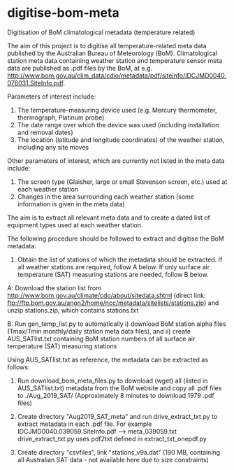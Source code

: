 # digitise-bom-meta
Digitisation of BoM climatological metadata (temperature related)

The aim of this project is to digitise all temperature-related meta data published by the Australian Bureau of Meteorology (BoM).
Climatological station meta data containing weather station and temperature sensor meta data are published as .pdf files by the BoM, at e.g. http://www.bom.gov.au/clim_data/cdio/metadata/pdf/siteinfo/IDCJMD0040.076031.SiteInfo.pdf.

Parameters of interest include:
1. The temperature-measuring device used (e.g. Mercury thermometer, thermograph, Platinum probe)
2. The date range over which the device was used (including installation and removal dates)
3. The location (latitude and longitude coordinates) of the weather station, including any site moves

Other parameters of interest, which are currently not listed in the meta data include:
1. The screen type (Glaisher, large or small Stevenson screen, etc.) used at each weather station
2. Changes in the area surrounding each weather station (some information is given in the meta data)

The aim is to extract all relevant meta data and to create a dated list of equipment types used at each weather station.

The following procedure should be followed to extract and digitise the BoM metadata:
1. Obtain the list of stations of which the metadata should be extracted. If all weather stations are required, follow A below. If only surface air temperature (SAT) measuring stations are needed, follow B below.

A: Download the station list from http://www.bom.gov.au/climate/cdo/about/sitedata.shtml
(direct link: ftp://ftp.bom.gov.au/anon2/home/ncc/metadata/sitelists/stations.zip) and unzip stations.zip, which contains stations.txt

B. Run gen_temp_list.py to automatically 
i) download BoM station alpha files (Tmax/Tmin monthly/daily station meta data files), and 
ii) create AUS_SATlist.txt containing BoM station numbers of all surface air temperature (SAT) measuring stations

Using AUS_SATlist.txt as reference, the metadata can be extracted as follows:

1. Run download_bom_meta_files.py to download (wget) all (listed in AUS_SATlist.txt) metadata from the BoM website and copy all .pdf files to ./Aug_2019_SAT/
(Approximately 8 minutes to download 1979 .pdf files)

2. Create directory "Aug2019_SAT_meta" and run drive_extract_txt.py to extract metadata in each .pdf file.
For example IDCJMD0040.039059.SiteInfo.pdf --> meta_039059.txt
drive_extract_txt.py uses pdf2txt defined in extract_txt_onepdf.py

3. Create directory "csvfiles", link "stations_v9a.dat" (190 MB, containing all Australian SAT data - not available here due to size constraints)


